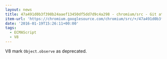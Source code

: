```yaml
---
layout: news
title: 47a491d0b3f398b24aaef13450df5dd7d9c4a298 - chromium/src - Git at Google
item-url: 'https://chromium.googlesource.com/chromium/src/+/47a491d0b3f398b24aaef13450df5dd7d9c4a298'
date: '2016-01-19T15:26:11+00:00'
tags:
  - ECMAScript
  - V8
---
```

V8 mark `Object.observe` as deprecated.
